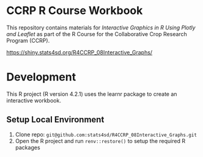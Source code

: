 # CCRP R Course Workbook

This repository contains materials for _Interactive Graphics in R Using Plotly and Leaflet_  as part of the R Course for the Collaborative Crop Research Program (CCRP).

https://shiny.stats4sd.org/R4CCRP_08Interactive_Graphs/

# Development
This R project (R version 4.2.1) uses the learnr package to create an interactive workbook.

## Setup Local Environment
1.	Clone repo: `git@github.com:stats4sd/R4CCRP_08Interactive_Graphs.git`
2.	Open the R project and run `renv::restore()` to setup the required R packages
